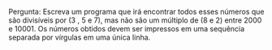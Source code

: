 Pergunta: Escreva um programa que irá encontrar todos esses números que são divisíveis por (3 , 5 e 7), mas não são um múltiplo de (8 e 2) entre 2000 e 10001. Os números obtidos devem ser impressos em uma sequência separada por vírgulas em uma única linha.